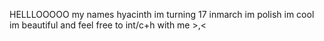 HELLLOOOOO
my names hyacinth im turning 17 inmarch im polish im cool im beautiful and feel free to int/c+h with me >,<
